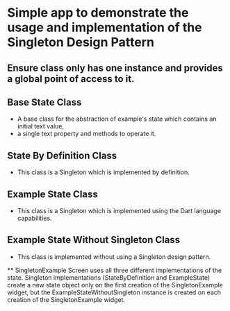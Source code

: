 # Simple app to demonstrate the usage and implementation of the Singleton Design Pattern

## Ensure class only has one instance and provides a global point of access to it.

## Base State Class
- A base class for the abstraction of example's state which contains an initial text value,
- a single text property and methods to operate it.

## State By Definition Class
- This class is a Singleton which is implemented by definition.

## Example State Class
- This class is a Singleton which is implemented using the Dart language capabilities.

## Example State Without Singleton Class
- This class is implemented without using a Singleton design pattern.

** SingletonExample Screen uses all three different implementations of the state. Singleton implementations
  (StateByDefinition and ExampleState) create a new state object only on the first creation
  of the SingletonExample widget, but the ExampleStateWithoutSingleton instance is created on each
  creation of the SingletonExample widget.